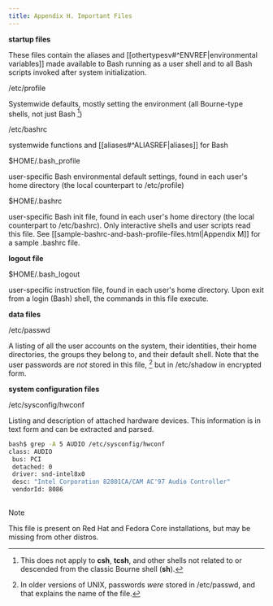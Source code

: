 ```yaml
---
title: Appendix H. Important Files
---
```



**startup files**

These files contain the aliases and [[othertypesv#^ENVREF|environmental variables]] made available to Bash running as a user shell and to all Bash scripts invoked after system initialization.

/etc/profile

Systemwide defaults, mostly setting the environment (all Bourne-type shells, not just Bash [^1])

/etc/bashrc

systemwide functions and [[aliases#^ALIASREF|aliases]] for Bash

$HOME/.bash_profile

user-specific Bash environmental default settings, found in each user's home directory (the local counterpart to /etc/profile)

$HOME/.bashrc

user-specific Bash init file, found in each user's home directory (the local counterpart to /etc/bashrc). Only interactive shells and user scripts read this file. See [[sample-bashrc-and-bash-profile-files.html|Appendix M]] for a sample .bashrc file.

**logout file**

$HOME/.bash_logout

user-specific instruction file, found in each user's home directory. Upon exit from a login (Bash) shell, the commands in this file execute.

**data files**

/etc/passwd

A listing of all the user accounts on the system, their identities, their home directories, the groups they belong to, and their default shell. Note that the user passwords are _not_ stored in this file, [^2] but in /etc/shadow in encrypted form.

**system configuration files**

/etc/sysconfig/hwconf

Listing and description of attached hardware devices. This information is in text form and can be extracted and parsed.

```bash
bash$ grep -A 5 AUDIO /etc/sysconfig/hwconf	      
class: AUDIO
 bus: PCI
 detached: 0
 driver: snd-intel8x0
 desc: "Intel Corporation 82801CA/CAM AC'97 Audio Controller"
 vendorId: 8086
 
```

> [!note]
> This file is present on Red Hat and Fedora Core installations, but may be missing from other distros.

[^1]: This does not apply to **csh**, **tcsh**, and other shells not related to or descended from the classic Bourne shell (**sh**).

[^2]: In older versions of UNIX, passwords _were_ stored in /etc/passwd, and that explains the name of the file.
